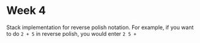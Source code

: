 # Week 4

Stack implementation for reverse polish notation.
For example, if you want to do `2 + 5` in reverse polish, you would enter `2 5 +`
